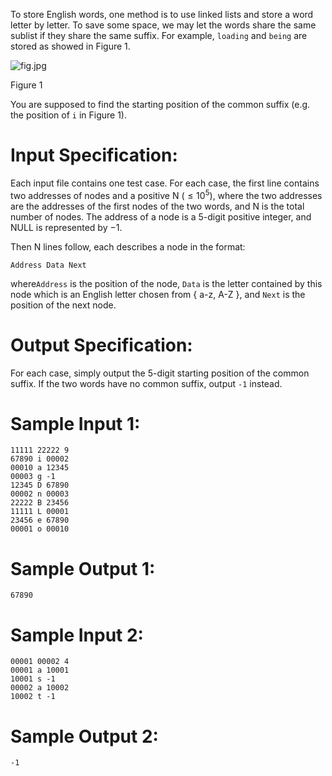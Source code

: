To store English words, one method is to use linked lists and store a word letter by letter. To save some space, we may let the words share  the same sublist if they share the same suffix. For example, `loading` and `being` are stored as showed in Figure 1.

![fig.jpg](.images/iwumoz76.bmp)

Figure 1

You are supposed to find the starting position of the common suffix (e.g. the position of `i` in Figure 1).

# Input Specification:

Each input file contains one test case. For each case, the first line contains two addresses of nodes and a positive N ($≤10^5$), where the two addresses are the addresses of the first nodes of the two words, and N is the total number of nodes. The address of a node is a 5-digit positive integer, and NULL is represented by −1.

Then N lines follow, each describes a node in the format:

```
Address Data Next
```

where`Address` is the position of the node, `Data` is the letter contained by this node which is an English letter chosen from { a-z, A-Z }, and `Next` is the position of the next node.

# Output Specification:

For each case, simply output the 5-digit starting position of the common suffix. If the two words have no common suffix, output `-1` instead.

# Sample Input 1:

```
11111 22222 9
67890 i 00002
00010 a 12345
00003 g -1
12345 D 67890
00002 n 00003
22222 B 23456
11111 L 00001
23456 e 67890
00001 o 00010
```

# Sample Output 1:

```
67890
```

# Sample Input 2:

```
00001 00002 4
00001 a 10001
10001 s -1
00002 a 10002
10002 t -1
```

# Sample Output 2:

```
-1
```